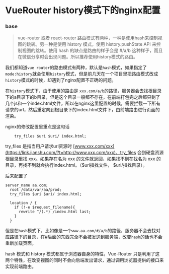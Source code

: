 # VueRouter history模式下的nginx配置

###  base
>  vue-router 或者 react-router 路由模式有两种，一种是使用hash来控制视图的跳转。另一种是使用 history 模式，使用 history.pushState API 来控制视图的跳转。使用 hash 的缺点是路由的样子会是 #/a/b 这种样子，而且在微信分享时会出现问题。所以推荐使用history模式的路由。

我们都知道`vue router`的路由模式有两种，默认是`hash`模式，如果指定了`mode:history`就会使用`history`模式，但是前几天在一个项目里把路由模式改成`history`模式的时候，却遇到了nginx配置不正确的问题。

在`history`模式下，由于使用的路由是 `xxx.com/a/b`的路径，服务器会去找根目录下的a目录下的b目录，但是这个目录一般都不存在，在前端打包完之后都只剩了几个js和一个index.html文件，所以在nginx这里配置的时候，需要拦截一下所有请求的url，然后重定向到根目录下的index.html文件下，由前端路由进行页面的渲染。

nginx的修改配置里重点是这句话

````nginx
    try_files $uri $uri/ index.html;
````

try_files 是指当用户请求url资源时 [www.xxx.com/xxx](https://link.jianshu.com/?t=http://www.xxx.com/xxx)，try_files 会到硬盘资源根目录里找 xxx。如果存在名为 xxx 的文件就返回，如果找不到在找名为 xxx 的目录，再找不到就会执行index.html。（$uri指找文件， $uri/指找目录）。

后来配置了

`````nginx
server_name aa.com;
  root /data/var/aa/prod;
  try_files $uri $uri/ index.html;

  location / {
    if (!-e $request_filename){
      rewrite ^/(.*) /index.html last;
    }
  }
`````

但是在`hash`模式下，比如像是一个`www.aa.com/#/a/b`的路径，服务器不会去找对应路径下的目录，在#后面的东西完全不会被发送到服务端，改变`hash`的话也不会重新加载页面。

hash 模式和 history 模式都属于浏览器自身的特性，Vue-Router 只是利用了这两个特性，在改变视图的同时不会向后端发出请求，通过调用浏览器提供的接口来实现前端路由。
